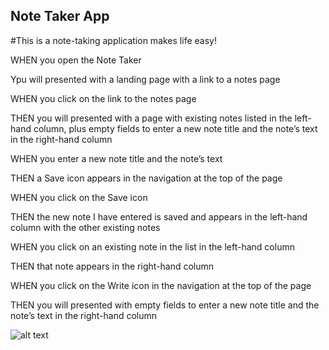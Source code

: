 ## Note Taker App  

#This is a note-taking application makes life easy! 

WHEN you open the Note Taker

Ypu will presented with a landing page with a link to a notes page

WHEN you click on the link to the notes page

THEN you will presented with a page with existing notes listed in the left-hand column, plus empty fields to enter a new note title and the note’s text in the right-hand column

WHEN you enter a new note title and the note’s text

THEN a Save icon appears in the navigation at the top of the page

WHEN you click on the Save icon

THEN the new note I have entered is saved and appears in the left-hand column with the other existing notes

WHEN you click on an existing note in the list in the left-hand column

THEN that note appears in the right-hand column

WHEN you click on the Write icon in the navigation at the top of the page

THEN you will presented with empty fields to enter a new note title and the note’s text in the right-hand column


![alt text](https://james-fisher-web-developer.com/media/note-taker-1.png)
